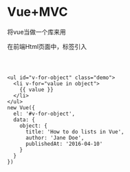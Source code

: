 # Vue+MVC



将vue当做一个库来用

在前端Html页面中，标签引入

<script src="https://cdn.jsdelivr.net/npm/vue@2.6.13/dist/vue.js" type="text/javascript"></script>

```



<ul id="v-for-object" class="demo">
  <li v-for="value in object">
    {{ value }}
  </li>
</ul>
new Vue({
  el: '#v-for-object',
  data: {
    object: {
      title: 'How to do lists in Vue',
      author: 'Jane Doe',
      publishedAt: '2016-04-10'
    }
  }
})
```